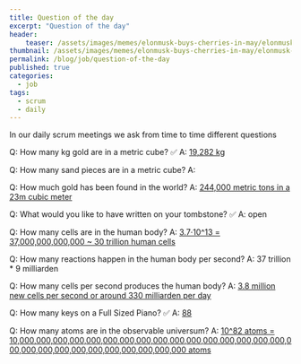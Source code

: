 ```yaml
---
title: Question of the day
excerpt: "Question of the day"
header:
    teaser: /assets/images/memes/elonmusk-buys-cherries-in-may/elonmusk-buys-cherries-in-may.jpeg
thumbnail: /assets/images/memes/elonmusk-buys-cherries-in-may/elonmusk-buys-cherries-in-may.jpeg  
permalink: /blog/job/question-of-the-day
published: true
categories:
  - job
tags:
  - scrum
  - daily
---
```


In our daily scrum meetings we ask from time to time different questions

Q: How many kg gold are in a metric cube? ✅
A: [19,282 kg](https://www.traditionaloven.com/metal/precious-metals/gold/convert-qty_1-cubic-metre-m3-gold-to-kilogram-kg-of-gold.html)

Q: How many sand pieces are in a metric cube?
A:

Q: How much gold has been found in the world?
A: [244,000 metric tons in a 23m cubic meter](https://www.usgs.gov/faqs/how-much-gold-has-been-found-world)

Q: What would you like to have written on your tombstone? ✅
A: open

Q: How many cells are in the human body?
A: [3.7·10^13 = 37,000,000,000,000 ~ 30 trillion human cells ](http://journals.plos.org/plosbiology/article?id=10.1371/journal.pbio.1002533)

Q: How many reactions happen in the human body per second?
A: 37 trillion * 9 milliarden 

Q: How many cells per second produces the human body?
A: [3.8 million new cells per second or around 330 milliarden per day](https://www.sciencealert.com/your-body-makes-4-million-cells-a-second-and-most-of-them-are-blood)

Q: How many keys on a Full Sized Piano? ✅
A: [88](https://www.musicalhow.com/how-many-keys-on-a-full-sized-piano/)

Q: How many atoms are in the observable universum?
A: [10^82 atoms = 10,000,000,000,000,000,000,000,000,000,000,000,000,000,000,000,000,000,000,000,000,000,000,000,000,000,000,000 atoms](https://www.livescience.com/how-many-atoms-in-universe.html)


